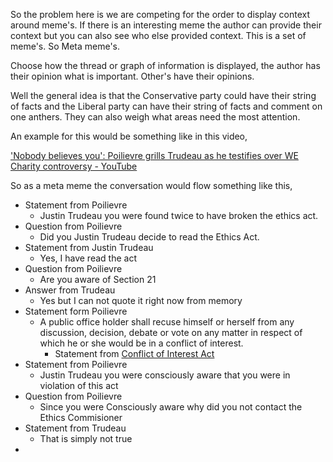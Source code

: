 So the problem here is we are competing for the order to display context around meme's. If there is an interesting meme the author can provide their context but you can also see who else provided context. This is a set of meme's. So Meta meme's.

Choose how the thread or graph of information is displayed, the author has their opinion what is important. Other's have their opinions.

Well the general idea is that the Conservative party could have their string of facts and the Liberal party can have their string of facts and comment on one anthers. They can also weigh what areas need the most attention.

An example for this would be something like in this video,

['Nobody believes you': Poilievre grills Trudeau as he testifies over WE Charity controversy - YouTube](https://www.youtube.com/watch?v=8bGVNPw9R8o)

So as a meta meme the conversation would flow something like this,

* Statement from Poilievre
	* Justin Trudeau you were found twice to have broken the ethics act.
* Question from Poilievre
	* Did you Justin Trudeau decide to read the Ethics Act.
* Statement from Justin Trudeau
	* Yes, I have read the act
* Question from Poilievre
	* Are you aware of Section 21
* Answer from Trudeau
	* Yes but I can not quote it right now from memory
* Statement form Poilievre
	* A public office holder shall recuse himself or herself from any discussion, decision, debate or vote on any matter in respect of which he or she would be in a conflict of interest.
		* Statement from [Conflict of Interest Act](https://laws-lois.justice.gc.ca/eng/acts/c-36.65/fulltext.html)
* Statement from Poilievre
	* Justin Trudeau you were consciously aware that you were in violation of this act
* Question from Poilievre
	* Since you were Consciously aware why did you not contact the Ethics Commisioner
* Statement from Trudeau
	* That is simply not true
* 